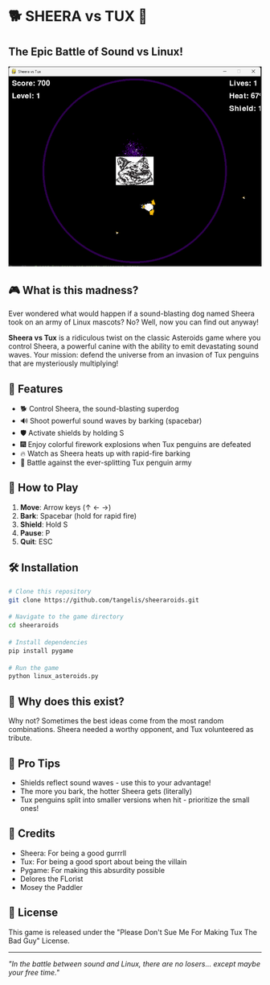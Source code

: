 # 🐕 SHEERA vs TUX 🐧

## The Epic Battle of Sound vs Linux!

![Game Screenshot](assets/SHEERAROIDS.png)

## 🎮 What is this madness?

Ever wondered what would happen if a sound-blasting dog named Sheera took on an army of Linux mascots? No? Well, now you can find out anyway!

**Sheera vs Tux** is a ridiculous twist on the classic Asteroids game where you control Sheera, a powerful canine with the ability to emit devastating sound waves. Your mission: defend the universe from an invasion of Tux penguins that are mysteriously multiplying!

## 🚀 Features

- 🐕 Control Sheera, the sound-blasting superdog
- 🔊 Shoot powerful sound waves by barking (spacebar)
- 🛡️ Activate shields by holding S
- 🎆 Enjoy colorful firework explosions when Tux penguins are defeated
- 🔥 Watch as Sheera heats up with rapid-fire barking
- 🐧 Battle against the ever-splitting Tux penguin army

## 🎯 How to Play

1. **Move**: Arrow keys (↑ ← →)
2. **Bark**: Spacebar (hold for rapid fire)
3. **Shield**: Hold S
4. **Pause**: P
5. **Quit**: ESC



## 🛠️ Installation

```bash
# Clone this repository
git clone https://github.com/tangelis/sheeraroids.git

# Navigate to the game directory
cd sheeraroids

# Install dependencies
pip install pygame

# Run the game
python linux_asteroids.py
```

## 🤔 Why does this exist?

Why not? Sometimes the best ideas come from the most random combinations. Sheera needed a worthy opponent, and Tux volunteered as tribute.

## 🧠 Pro Tips

- Shields reflect sound waves - use this to your advantage!
- The more you bark, the hotter Sheera gets (literally)
- Tux penguins split into smaller versions when hit - prioritize the small ones!

## 🙏 Credits

- Sheera: For being a good gurrrll
- Tux: For being a good sport about being the villain
- Pygame: For making this absurdity possible
- Delores the FLorist
- Mosey the Paddler

## 📜 License

This game is released under the "Please Don't Sue Me For Making Tux The Bad Guy" License.

---

*"In the battle between sound and Linux, there are no losers... except maybe your free time."*
